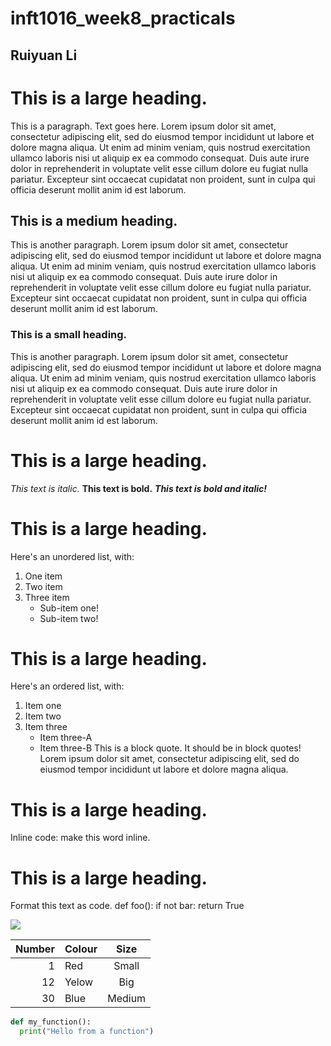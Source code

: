 # inft1016_week8_practicals

## Ruiyuan Li

# This is a large heading. 
This is a paragraph. Text goes here. Lorem ipsum dolor sit amet, consectetur adipiscing elit, sed do eiusmod tempor incididunt ut labore et dolore magna aliqua. Ut enim ad minim veniam, quis nostrud exercitation ullamco laboris nisi ut aliquip ex ea commodo consequat. Duis aute irure dolor in reprehenderit in voluptate velit esse cillum dolore eu fugiat nulla pariatur. Excepteur sint occaecat cupidatat non proident, sunt in culpa qui officia deserunt mollit anim id est laborum.
## This is a medium heading. 
This is another paragraph. Lorem ipsum dolor sit amet, consectetur adipiscing elit, sed do eiusmod tempor incididunt ut labore et dolore magna aliqua. Ut enim ad minim veniam, quis nostrud exercitation ullamco laboris nisi ut aliquip ex ea commodo consequat. Duis aute irure dolor in reprehenderit in voluptate velit esse cillum dolore eu fugiat nulla pariatur. Excepteur sint occaecat cupidatat non proident, sunt in culpa qui officia deserunt mollit anim id est laborum.
### This is a small heading. 
This is another paragraph. Lorem ipsum dolor sit amet, consectetur adipiscing elit, sed do eiusmod tempor incididunt ut labore et dolore magna aliqua. Ut enim ad minim veniam, quis nostrud exercitation ullamco laboris nisi ut aliquip ex ea commodo consequat. Duis aute irure dolor in reprehenderit in voluptate velit esse cillum dolore eu fugiat nulla pariatur. Excepteur sint occaecat cupidatat non proident, sunt in culpa qui officia deserunt mollit anim id est laborum.
# This is a large heading. 
_This text is italic._
**This text is bold.**
_**This text is bold and italic!**_
# This is a large heading.

Here's an unordered list, with:
1. One item
2. Two item
3. Three item
    - Sub-item one!
    - Sub-item two!
# This is a large heading. 
Here's an ordered list, with:
1. Item one
2. Item two
3. Item three
    - Item three-A
    - Item three-B
This is a block quote. It should be in block quotes! Lorem ipsum dolor sit amet, consectetur adipiscing elit, sed do eiusmod tempor incididunt ut labore et dolore magna aliqua.
# This is a large heading. 
Inline code: make this word inline. 
# This is a large heading. 
Format this text as code. 
def foo():
    if not bar:
        return True
        
![](https://images.pexels.com/photos/1108099/pexels-photo-1108099.jpeg?auto=compress&cs=tinysrgb&w=1260&h=750&dpr=1.)

| Number | Colour |  Size  |
|-------:|:-------|:------:|
|    1   | Red    |  Small |
|   12   | Yelow  |   Big  |
|   30   | Blue   | Medium |

```Python
def my_function():
  print("Hello from a function")
